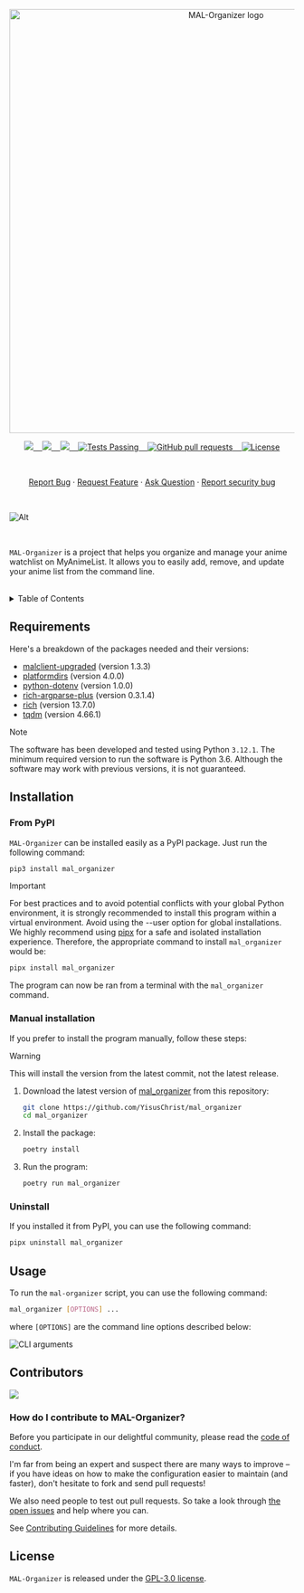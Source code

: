 <p align="center"><img width="750" src="https://upload.wikimedia.org/wikipedia/commons/5/58/MyAnimeList_-_Full_Text_Logo.jpg" alt="MAL-Organizer logo"></p>

<p align="center">
    <a href="https://github.com/YisusChrist/MAL-Organizer/issues">
        <img src="https://img.shields.io/github/issues/YisusChrist/MAL-Organizer?color=171b20&label=Issues%20%20&logo=gnubash&labelColor=e05f65&logoColor=ffffff">&nbsp;&nbsp;&nbsp;
    </a>
    <a href="https://github.com/YisusChrist/MAL-Organizer/forks">
        <img src="https://img.shields.io/github/forks/YisusChrist/MAL-Organizer?color=171b20&label=Forks%20%20&logo=git&labelColor=f1cf8a&logoColor=ffffff">&nbsp;&nbsp;&nbsp;
    </a>
    <a href="https://github.com/YisusChrist/MAL-Organizer/stargazers">
        <img src="https://img.shields.io/github/stars/YisusChrist/MAL-Organizer?color=171b20&label=Stargazers&logo=octicon-star&labelColor=70a5eb">&nbsp;&nbsp;&nbsp;
    </a>
    <a href="https://github.com/YisusChrist/MAL-Organizer/actions">
        <img alt="Tests Passing" src="https://github.com/YisusChrist/MAL-Organizer/actions/workflows/github-code-scanning/codeql/badge.svg">&nbsp;&nbsp;&nbsp;
    </a>
    <a href="https://github.com/YisusChrist/MAL-Organizer/pulls">
        <img alt="GitHub pull requests" src="https://img.shields.io/github/issues-pr/YisusChrist/MAL-Organizer?color=0088ff">&nbsp;&nbsp;&nbsp;
    </a>
    <a href="https://opensource.org/license/gpl-2-0/">
        <img alt="License" src="https://img.shields.io/github/license/YisusChrist/MAL-Organizer?color=0088ff">
    </a>
</p>

<br>

<p align="center">
    <a href="https://github.com/YisusChrist/MAL-Organizer/issues/new?assignees=YisusChrist&labels=bug&projects=&template=bug_report.yml">Report Bug</a>
    ·
    <a href="https://github.com/YisusChrist/MAL-Organizer/issues/new?assignees=YisusChrist&labels=feature&projects=&template=feature_request.yml">Request Feature</a>
    ·
    <a href="https://github.com/YisusChrist/MAL-Organizer/issues/new?assignees=YisusChrist&labels=question&projects=&template=question.yml">Ask Question</a>
    ·
    <a href="https://github.com/YisusChrist/MAL-Organizer/security/policy#reporting-a-vulnerability">Report security bug</a>
</p>

<br>

![Alt](https://repobeats.axiom.co/api/embed/81174e1fee0494d3fb02bdf748155d57e701266b.svg "Repobeats analytics image")

<br>

`MAL-Organizer` is a project that helps you organize and manage your anime watchlist on MyAnimeList. It allows you to easily add, remove, and update your anime list from the command line.

<br>

<details>
<summary>Table of Contents</summary>

- [Requirements](#requirements)
- [Installation](#installation)
  - [From PyPI](#from-pypi)
  - [Manual installation](#manual-installation)
  - [Uninstall](#uninstall)
- [Usage](#usage)
- [Contributors](#contributors)
  - [How do I contribute to MAL-Organizer?](#how-do-i-contribute-to-mal-organizer)
- [License](#license)

</details>

## Requirements

Here's a breakdown of the packages needed and their versions:

- [malclient-upgraded](https://pypi.org/project/malclient-upgraded) (version 1.3.3)
- [platformdirs](https://pypi.org/project/platformdirs) (version 4.0.0)
- [python-dotenv](https://pypi.org/project/python-dotenv) (version 1.0.0)
- [rich-argparse-plus](https://pypi.org/project/rich-argparse-plus) (version 0.3.1.4)
- [rich](https://pypi.org/project/rich) (version 13.7.0)
- [tqdm](https://pypi.org/project/tqdm/) (version 4.66.1)

> [!NOTE]
> The software has been developed and tested using Python `3.12.1`. The minimum required version to run the software is Python 3.6. Although the software may work with previous versions, it is not guaranteed.

## Installation

### From PyPI

`MAL-Organizer` can be installed easily as a PyPI package. Just run the following command:

```bash
pip3 install mal_organizer
```

> [!IMPORTANT]
> For best practices and to avoid potential conflicts with your global Python environment, it is strongly recommended to install this program within a virtual environment. Avoid using the --user option for global installations. We highly recommend using [pipx](https://pypi.org/project/pipx) for a safe and isolated installation experience. Therefore, the appropriate command to install `mal_organizer` would be:
>
> ```bash
> pipx install mal_organizer
> ```

The program can now be ran from a terminal with the `mal_organizer` command.

### Manual installation

If you prefer to install the program manually, follow these steps:

> [!WARNING]
> This will install the version from the latest commit, not the latest release.

1. Download the latest version of [mal_organizer](https://github.com/YisusChrist/mal_organizer) from this repository:

   ```bash
   git clone https://github.com/YisusChrist/mal_organizer
   cd mal_organizer
   ```

2. Install the package:

   ```bash
   poetry install
   ```

3. Run the program:

   ```bash
   poetry run mal_organizer
   ```

### Uninstall

If you installed it from PyPI, you can use the following command:

```bash
pipx uninstall mal_organizer
```

## Usage

To run the `mal-organizer` script, you can use the following command:

```bash
mal_organizer [OPTIONS] ...
```

where `[OPTIONS]` are the command line options described below:

![CLI arguments](https://i.imgur.com/8M6OGED.png)

## Contributors

<a href="https://github.com/YisusChrist/MAL-Organizer/graphs/contributors"><img src="https://contrib.rocks/image?repo=YisusChrist/MAL-Organizer" /></a>

### How do I contribute to MAL-Organizer?

Before you participate in our delightful community, please read the [code of conduct](https://github.com/YisusChrist/.github/blob/main/CODE_OF_CONDUCT.md).

I'm far from being an expert and suspect there are many ways to improve – if you have ideas on how to make the configuration easier to maintain (and faster), don't hesitate to fork and send pull requests!

We also need people to test out pull requests. So take a look through [the open issues](https://github.com/YisusChrist/MAL-Organizer/issues) and help where you can.

See [Contributing Guidelines](https://github.com/YisusChrist/.github/blob/main/CONTRIBUTING.md) for more details.

## License

`MAL-Organizer` is released under the [GPL-3.0 license](https://opensource.org/licenses/GPL-3.0).
